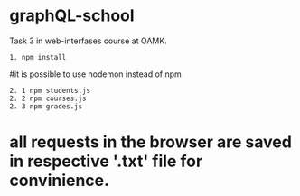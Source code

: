 # graphQL-school

Task 3 in web-interfases course at OAMK.

    1. npm install

#it is possible to use nodemon instead of npm

    2. 1 npm students.js
    2. 2 npm courses.js
    2. 3 npm grades.js

# all requests in the browser are saved in respective '.txt' file for convinience.